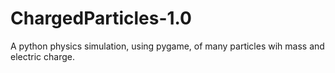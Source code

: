 # ChargedParticles-1.0
A python physics simulation, using pygame, of many particles wih mass and electric charge.
